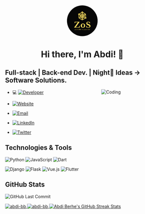 <p align="center">
  <img src="./assets/images/logo.png" alt="Logo" width="100" height="100" style="border-radius: 50%;">
</p>

<h1 align="center"><strong>Hi there, I'm Abdi! 👋</strong></h1>

## Full-stack | Back-end Dev. | Night🌙 Ideas -> Software Solutions.

<!--## About Me-->
<img align="right" alt='Coding' width="190" src="https://media0.giphy.com/media/xT9IgzoKnwFNmISR8I/200.webp?cid=ecf05e47h96oo2v1t578gjifa6hzp5ayz2cq61slz0owg0u7&ep=v1_gifs_search&rid=200.webp&ct=g">

- 💻 [![Developer](https://img.shields.io/badge/-Developer-000000?style=flat-square&logo=code&logoColor=white)](https://example.com)

- [![Website](https://img.shields.io/badge/-Website-41B883?style=flat-square&logo=vue.js&logoColor=white)](https://abdi-berhe.onrender.com)

- [![Email](https://img.shields.io/badge/-Email-D14836?style=flat-square&logo=gmail&logoColor=white)](mailto:abdiberhe@gmail.com)

- [![LinkedIn](https://img.shields.io/badge/-LinkedIn-0077B5?style=flat-square&logo=linkedin&logoColor=white)](https://linkedin.com/in/abdi-berhe)

- [![Twitter](https://img.shields.io/badge/-Twitter-1DA1F2?style=flat-square&logo=twitter&logoColor=white)](https://twitter.com/abdi_berhe)

## Technologies & Tools

![Python](https://img.shields.io/badge/-Python-3776AB?style=flat-square&logo=python&logoColor=white) ![JavaScript](https://img.shields.io/badge/-JavaScript-F7DF1E?style=flat-square&logo=javascript&logoColor=white) ![Dart](https://img.shields.io/badge/-Dart-0175C2?style=flat-square&logo=dart&logoColor=white)

![Django](https://img.shields.io/badge/-Django-092E20?style=flat-square&logo=django&logoColor=white) ![Flask](https://img.shields.io/badge/-Flask-000000?style=flat-square&logo=flask&logoColor=white) ![Vue.js](https://img.shields.io/badge/-Vue.js-4FC08D?style=flat-square&logo=vue.js&logoColor=white)
![Flutter](https://img.shields.io/badge/-Flutter-02569B?style=flat-square&logo=flutter&logoColor=white)

## GitHub Stats

![GitHub Last Commit](https://img.shields.io/github/last-commit/abdi-bb/abdi-bb?label=Last%20Commit)

<!-- Most Used Languages -->
<a href="https://git.io/streak-stats">
    <img align="center" src="https://github-readme-stats.vercel.app/api/top-langs?username=abdi-bb&hide_border=true&bg_color=1d1f21&text_color=ffffff&title_color=20d6fe&icon_color=20d6fe" alt="abdi-bb" />
</a>

<!-- GitHub Stats -->
<a href="https://git.io/streak-stats">
    <img align="center" src="https://github-readme-stats.vercel.app/api?username=abdi-bb&hide_border=true&bg_color=1d1f21&text_color=ffffff&title_color=20d6fe&icon_color=20d6fe" alt="abdi-bb" />
</a>

<!-- GitHub Streak Stats -->
<a href="https://git.io/streak-stats">
  <img align="center" src="https://github-readme-streak-stats.herokuapp.com?user=abdi-bb&hide_border=true&background=1d1f21&stroke=20d6fe&ring=20d6fe&fire=2191b2&dates=808080&currStreakNum=c9cacc&currStreakLabel=20d6fe&sideNums=c9cacc&sideLabels=2191b2" alt="Abdi Berhe's GitHub Streak Stats" />
</a>


<!-- ## My GitHub Projects

[![Project 1](https://github-readme-stats.vercel.app/api/pin/?username=abdi-bb&repo=project-1&show_owner=true)](https://github.com/abdi-bb/project-1)
[![Project 2](https://github-readme-stats.vercel.app/api/pin/?username=abdi-bb&repo=project-2&show_owner=true)](https://github.com/abdi-bb/project-2) -->
